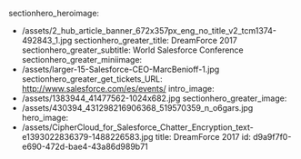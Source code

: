 sectionhero_heroimage:
  - /assets/2_hub_article_banner_672x357px_eng_no_title_v2_tcm1374-492843_1.jpg
sectionhero_greater_title: DreamForce 2017
sectionhero_greater_subtitle: World Salesforce Conference
sectionhero_greater_miniimage:
  - /assets/larger-15-Salesforce-CEO-MarcBenioff-1.jpg
sectionhero_greater_get_tickets_URL: http://www.salesforce.com/es/events/
intro_image:
  - /assets/1383944_41477562-1024x682.jpg
sectionhero_greater_image:
  - /assets/430394_431298216906368_519570359_n_o6gars.jpg
hero_image:
  - /assets/CipherCloud_for_Salesforce_Chatter_Encryption_text-e1393022836379-1488226583.jpg
title: DreamForce 2017
id: d9a9f7f0-e690-472d-bae4-43a86d989b71
